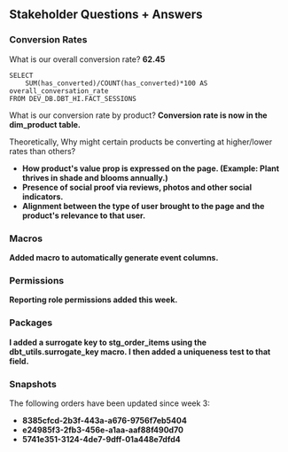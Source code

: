 ## Stakeholder Questions + Answers

### Conversion Rates

What is our overall conversion rate? **62.45**
```
SELECT 
    SUM(has_converted)/COUNT(has_converted)*100 AS overall_conversation_rate
FROM DEV_DB.DBT_HI.FACT_SESSIONS
```
What is our conversion rate by product? **Conversion rate is now in the dim_product table.**

Theoretically, Why might certain products be converting at higher/lower rates than others?
- **How product's value prop is expressed on the page. (Example: Plant thrives in shade and blooms annually.)**
- **Presence of social proof via reviews, photos and other social indicators.**
- **Alignment between the type of user brought to the page and the product's relevance to that user.**

### Macros

**Added macro to automatically generate event columns.** 

### Permissions

**Reporting role permissions added this week.**

### Packages

**I added a surrogate key to stg_order_items using the dbt_utils.surrogate_key macro. I then added a uniqueness test to that field.**

### Snapshots

The following orders have been updated since week 3:
- **8385cfcd-2b3f-443a-a676-9756f7eb5404**
- **e24985f3-2fb3-456e-a1aa-aaf88f490d70**
- **5741e351-3124-4de7-9dff-01a448e7dfd4**